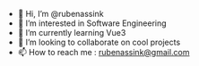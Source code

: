 - 👋 Hi, I’m @rubenassink
- 👀 I’m interested in Software Engineering
- 🌱 I’m currently learning Vue3
- 💞️ I’m looking to collaborate on cool projects
- 📫 How to reach me : rubenassink@gmail.com

<!---
rubenassink/rubenassink is a ✨ special ✨ repository because its `README.md` (this file) appears on your GitHub profile.
You can click the Preview link to take a look at your changes.
--->
